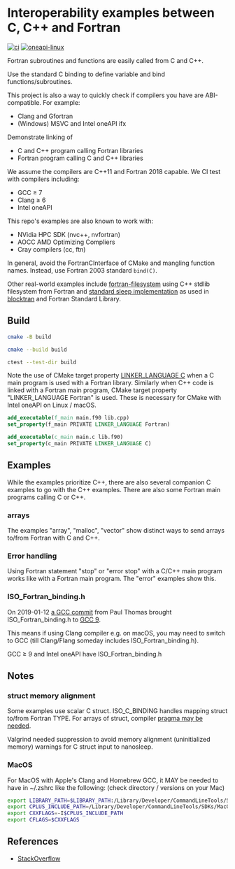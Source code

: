 # Interoperability examples between C, C++ and Fortran

[![ci](https://github.com/scivision/fortran-cpp-interface/actions/workflows/ci.yml/badge.svg)](https://github.com/scivision/fortran-cpp-interface/actions/workflows/ci.yml)
[![oneapi-linux](https://github.com/scivision/fortran-cpp-interface/actions/workflows/oneapi-linux.yml/badge.svg)](https://github.com/scivision/fortran-cpp-interface/actions/workflows/oneapi-linux.yml)

Fortran subroutines and functions are easily called from C and C++.

Use the standard C binding to define variable and bind functions/subroutines.

This project is also a way to quickly check if compilers you have are ABI-compatible.
For example:

* Clang and Gfortran
* (Windows) MSVC and Intel oneAPI ifx

Demonstrate linking of

* C and C++ program calling Fortran libraries
* Fortran program calling C and C++ libraries

We assume the compilers are C++11 and Fortran 2018 capable.
We CI test with compilers including:

* GCC &ge; 7
* Clang &ge; 6
* Intel oneAPI

This repo's examples are also known to work with:

* NVidia HPC SDK (nvc++, nvfortran)
* AOCC AMD Optimizing Compliers
* Cray compilers (cc, ftn)

In general, avoid the FortranCInterface of CMake and mangling function names.
Instead, use Fortran 2003 standard `bind(C)`.

Other real-world examples include
[fortran-filesystem](https://github.com/scivision/fortran-filesystem)
using C++ stdlib filesystem from Fortran and
[standard sleep implementation](./src/sleep)
as used in
[blocktran](https://github.com/fortran-gaming/blocktran)
and Fortran Standard Library.

## Build

```sh
cmake -B build

cmake --build build

ctest --test-dir build
```

Note the use of CMake target property
[LINKER_LANGUAGE C](https://cmake.org/cmake/help/latest/prop_tgt/LINKER_LANGUAGE.html)
when a C main program is used with a Fortran library.
Similarly when C++ code is linked with a Fortran main program, CMake target property "LINKER_LANGUAGE Fortran" is used.
These is necessary for CMake with Intel oneAPI on Linux / macOS.


```cmake
add_executable(f_main main.f90 lib.cpp)
set_property(f_main PRIVATE LINKER_LANGUAGE Fortran)

add_executable(c_main main.c lib.f90)
set_property(c_main PRIVATE LINKER_LANGUAGE C)
```

## Examples

While the examples prioritize C++, there are also several companion C examples to go with the C++ examples.
There are also some Fortran main programs calling C or C++.

### arrays

The examples "array", "malloc", "vector" show distinct ways to send arrays to/from Fortran with C and C++.

### Error handling

Using Fortran statement "stop" or "error stop" with a C/C++ main program works like with a Fortran main program.
The "error" examples show this.

### ISO_Fortran_binding.h

On 2019-01-12 [a GCC commit](https://github.com/gcc-mirror/gcc/commit/bbf18dc5d248a79a20ebf4b3a751669cd75485fd)
from Paul Thomas brought ISO_Fortran_binding.h to
[GCC 9](https://gcc.gnu.org/gcc-9/changes.html).

This means if using Clang compiler e.g. on macOS, you may need to switch to GCC (till Clang/Flang someday includes ISO_Fortran_binding.h).

GCC &ge; 9 and Intel oneAPI have ISO_Fortran_binding.h

## Notes

### struct memory alignment

Some examples use scalar C struct.
ISO_C_BINDING handles mapping struct to/from Fortran TYPE.
For arrays of struct, compiler
[pragma may be needed](https://stackoverflow.com/questions/53161673/data-alignment-inside-a-structure-in-intel-fortran).

Valgrind needed suppression to avoid memory alignment (uninitialized memory) warnings for C struct input to nanosleep.
### MacOS

For MacOS with Apple's Clang and Homebrew GCC,
it MAY be needed to have in ~/.zshrc like the following:
(check directory / versions on your Mac)

```sh
export LIBRARY_PATH=$LIBRARY_PATH:/Library/Developer/CommandLineTools/SDKs/MacOSX.sdk/usr/lib
export CPLUS_INCLUDE_PATH=/Library/Developer/CommandLineTools/SDKs/MacOSX.sdk/usr/include
export CXXFLAGS=-I$CPLUS_INCLUDE_PATH
export CFLAGS=$CXXFLAGS
```

## References

* [StackOverflow](
https://stackoverflow.com/tags/fortran-iso-c-binding/info)
